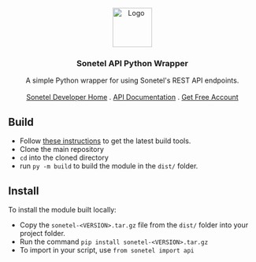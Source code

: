 <br />
<div align="center">
  <a href="https://github.com/aashish-joshi/sonetel-python">
    <img src="https://dl.dropboxusercontent.com/s/hn4o0v378od1aoo/logo_white_background.png" alt="Logo" width="80" height="80">
  </a>

<h3 align="center">Sonetel API Python Wrapper</h3>

<p align="center">
    A simple Python wrapper for using Sonetel's REST API endpoints.
    <br />
    <br />
    <a href="https://sonetel.com/en/developer/">Sonetel Developer Home</a>
    .
    <a href="https://sonetel.com/en/developer/api-documentation/">API Documentation</a>
    .
    <a href="https://app.sonetel.com/register?tag=api-developer&simple=true">Get Free Account</a>
  </p>
</div>

## Build
 + Follow [these instructions](https://packaging.python.org/en/latest/tutorials/packaging-projects/) to get the latest build tools.
 + Clone the main repository
 + `cd` into the cloned directory
 + run `py -m build` to build the module in the `dist/` folder.

## Install
To install the module built locally:
+ Copy the `sonetel-<VERSION>.tar.gz` file from the `dist/` folder into your project folder.
+ Run the command `pip install sonetel-<VERSION>.tar.gz`
+ To import in your script, use `from sonetel import api`

